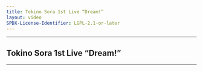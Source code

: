 ```yaml
---
title: Tokino Sora 1st Live “Dream!”
layout: video
SPDX-License-Identifier: LGPL-2.1-or-later
---
```


---

## Tokino Sora 1st Live “Dream!”

<div class="container">
  <video-js id="my-video" class="vjs-fluid vjs-layout-medium" controls preload="auto" poster="https://xx58j-my.sharepoint.com/:i:/g/personal/akunanime_xx58j_onmicrosoft_com/EZ_LbA8aJNRAtmgGZaxr0e0B1AeUHhWsOaqkCvCmopgEqQ?download=1">
    <source src="https://xx58j-my.sharepoint.com/:v:/g/personal/peekaboo_xx58j_onmicrosoft_com/Eczy-nuZJK9HiiVF5iB9k7wBA3GCVYNsI_44VNt-M0SKrA?download=1" type="video/mp4"/>
  </video-js>
</div>

---

